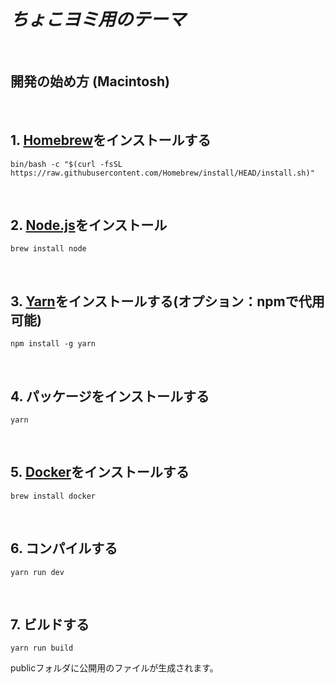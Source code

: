 # *ちょこヨミ用のテーマ*

</br>

## 開発の始め方 (Macintosh)  

</br>

## 1. [Homebrew](https://brew.sh/index_ja)をインストールする
  
```shell
bin/bash -c "$(curl -fsSL https://raw.githubusercontent.com/Homebrew/install/HEAD/install.sh)"  
```

</br>

## 2. [Node.js](https://nodejs.org/en/download/package-manager/#macos)をインストール

```shell
brew install node
```

</br>

## 3. [Yarn](https://yarnpkg.com)をインストールする(オプション：npmで代用可能)

```shell
npm install -g yarn
```

</br>

## 4. パッケージをインストールする

```shell
yarn
```

</br>

## 5. [Docker](https://www.docker.com/)をインストールする

```shell
brew install docker
```

</br>

## 6. コンパイルする

```shell
yarn run dev
```

</br>

## 7. ビルドする

```shell
yarn run build
```

publicフォルダに公開用のファイルが生成されます。
